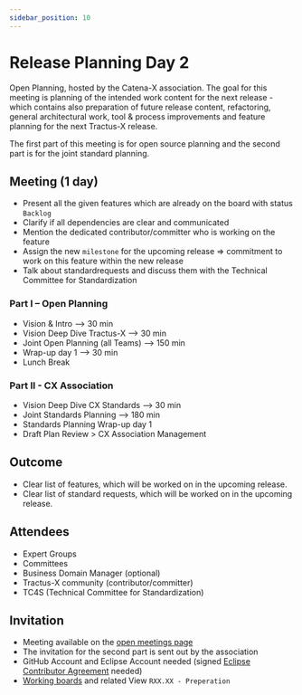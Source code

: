 ```yaml
---
sidebar_position: 10
---
```


# Release Planning Day 2

Open Planning, hosted by the Catena-X association. The goal for this meeting is planning of the intended work content for the next release - which contains also preparation of future release content, refactoring, general architectural work, tool & process improvements and feature planning for the next Tractus-X release.

The first part of this meeting is for open source planning and the second part is for the joint standard planning.

## Meeting (1 day)

- Present all the given features which are already on the board with status `Backlog`
- Clarify if all dependencies are clear and communicated
- Mention the dedicated contributor/committer who is working on the feature
- Assign the new `milestone` for the upcoming release => commitment to work on this feature within the new release
- Talk about standardrequests and discuss them with the Technical Committee for Standardization

### Part I – Open Planning

- Vision & Intro --> 30 min
- Vision Deep Dive Tractus-X --> 30 min
- Joint Open Planning (all Teams) --> 150 min
- Wrap-up day 1 --> 30 min
- Lunch Break

### Part II - CX Association

- Vision Deep Dive CX Standards --> 30 min
- Joint Standards Planning --> 180 min
- Standards Planning Wrap-up day 1
- Draft Plan Review > CX Association Management

## Outcome

- Clear list of features, which will be worked on in the upcoming release.
- Clear list of standard requests, which will be worked on in the upcoming release.

## Attendees

- Expert Groups
- Committees
- Business Domain Manager (optional)
- Tractus-X community (contributor/committer)
- TC4S (Technical Committee for Standardization)

## Invitation

- Meeting available on the [open meetings page](https://eclipse-tractusx.github.io/community/open-meetings/#one-time-meetings)
- The invitation for the second part is sent out by the association
- GitHub Account and Eclipse Account needed (signed [Eclipse Contributor Agreement](https://eclipse-tractusx.github.io/docs/getting-started) needed)
- [Working boards](https://github.com/orgs/eclipse-tractusx/projects/26) and related View `RXX.XX - Preperation`
